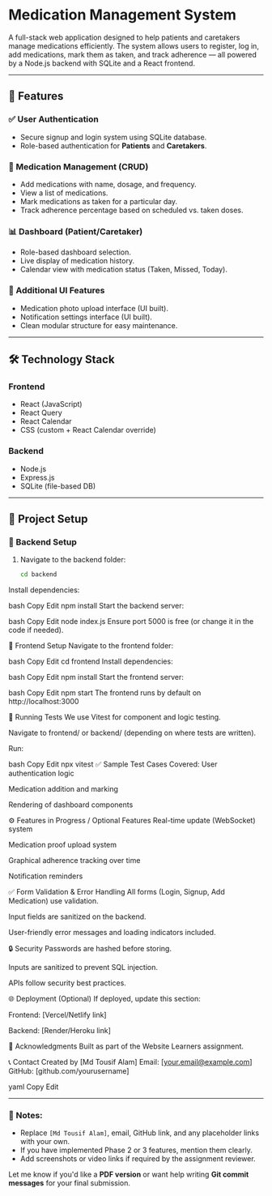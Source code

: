 # Medication Management System

A full-stack web application designed to help patients and caretakers manage medications efficiently. The system allows users to register, log in, add medications, mark them as taken, and track adherence — all powered by a Node.js backend with SQLite and a React frontend.

---

## 🌟 Features

### ✅ User Authentication
- Secure signup and login system using SQLite database.
- Role-based authentication for **Patients** and **Caretakers**.

### 💊 Medication Management (CRUD)
- Add medications with name, dosage, and frequency.
- View a list of medications.
- Mark medications as taken for a particular day.
- Track adherence percentage based on scheduled vs. taken doses.

### 📊 Dashboard (Patient/Caretaker)
- Role-based dashboard selection.
- Live display of medication history.
- Calendar view with medication status (Taken, Missed, Today).

### 📁 Additional UI Features
- Medication photo upload interface (UI built).
- Notification settings interface (UI built).
- Clean modular structure for easy maintenance.

---

## 🛠 Technology Stack

### Frontend
- React (JavaScript)
- React Query
- React Calendar
- CSS (custom + React Calendar override)

### Backend
- Node.js
- Express.js
- SQLite (file-based DB)

---

## 🚀 Project Setup

### 🔹 Backend Setup

1. Navigate to the backend folder:
   ```bash
   cd backend
Install dependencies:

bash
Copy
Edit
npm install
Start the backend server:

bash
Copy
Edit
node index.js
Ensure port 5000 is free (or change it in the code if needed).

🔹 Frontend Setup
Navigate to the frontend folder:

bash
Copy
Edit
cd frontend
Install dependencies:

bash
Copy
Edit
npm install
Start the frontend server:

bash
Copy
Edit
npm start
The frontend runs by default on http://localhost:3000

🧪 Running Tests
We use Vitest for component and logic testing.

Navigate to frontend/ or backend/ (depending on where tests are written).

Run:

bash
Copy
Edit
npx vitest
✅ Sample Test Cases Covered:
User authentication logic

Medication addition and marking

Rendering of dashboard components

⚙️ Features in Progress / Optional Features
Real-time update (WebSocket) system

Medication proof upload system

Graphical adherence tracking over time

Notification reminders

✅ Form Validation & Error Handling
All forms (Login, Signup, Add Medication) use validation.

Input fields are sanitized on the backend.

User-friendly error messages and loading indicators included.

🔒 Security
Passwords are hashed before storing.

Inputs are sanitized to prevent SQL injection.

APIs follow security best practices.

🌐 Deployment (Optional)
If deployed, update this section:

Frontend: [Vercel/Netlify link]

Backend: [Render/Heroku link]

🤝 Acknowledgments
Built as part of the Website Learners assignment.

📞 Contact
Created by [Md Tousif Alam]
Email: [your.email@example.com]
GitHub: [github.com/yourusername]

yaml
Copy
Edit

---

### 📌 Notes:
- Replace `[Md Tousif Alam]`, email, GitHub link, and any placeholder links with your own.
- If you have implemented Phase 2 or 3 features, mention them clearly.
- Add screenshots or video links if required by the assignment reviewer.

Let me know if you'd like a **PDF version** or want help writing **Git commit messages** for your final submission.








